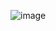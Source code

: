 ![image](https://github.com/anisshakil786/20101002-026-A4/assets/93877491/ee7ee398-2986-4050-a970-399a370f368a)
